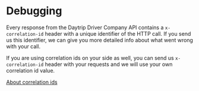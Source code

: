 # Debugging

Every response from the Daytrip Driver Company API contains a `x-correlation-id` header with a unique identifier of the HTTP call. If you send us this identifier, we can give you more detailed info about what went wrong with your call.

If you are using correlation ids on your side as well, you can send us `x-correlation-id` header with your requests and we will use your own correlation id value.

[About correlation ids](https://microsoft.github.io/code-with-engineering-playbook/observability/correlation-id/)
